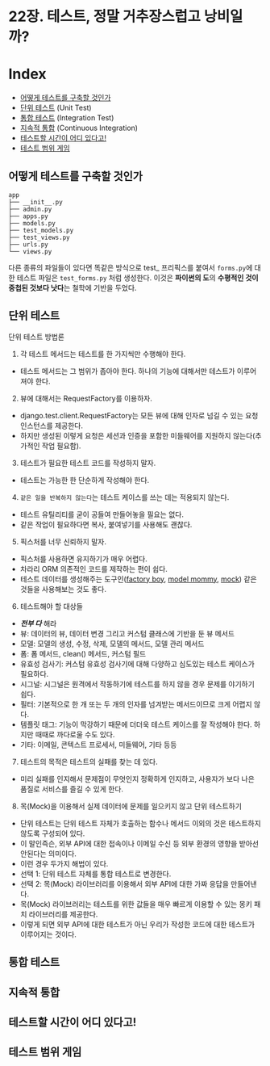 22장. 테스트, 정말 거추장스럽고 낭비일까?
=====

# Index

- [어떻게 테스트를 구축할 것인가](#어떻게-테스트를-구축할-것인가)
- [단위 테스트](#단위-테스트) (Unit Test)
- [통합 테스트](#통합-테스트) (Integration Test)
- [지속적 통합](#지속적-통합) (Continuous Integration)
- [테스트할 시간이 어디 있다고!](#테스트할-시간이-어디-있다고!)
- [테스트 범위 게임](#테스트-범위-게임)

## 어떻게 테스트를 구축할 것인가

```
app
├── __init__.py
├── admin.py
├── apps.py
├── models.py
├── test_models.py
├── test_views.py
├── urls.py
└── views.py
```

다른 종류의 파일들이 있다면 똑같은 방식으로 test_ 프리픽스를 붙여서 `forms.py`에 대한 테스트 파일은 `test_forms.py` 처럼 생성한다.
이것은 **파이썬의 도**의 **수평적인 것이 중첩된 것보다 낫다**는 철학에 기반을 두었다. 

## 단위 테스트

단위 테스트 방법론

1. 각 테스트 메서드는 테스트를 한 가지씩만 수행해야 한다.
 - 테스트 메서드는 그 범위가 좁아야 한다. 하나의 기능에 대해서만 테스트가 이루어져야 한다.

2. 뷰에 대해서는 RequestFactory를 이용하자.
 - django.test.client.RequestFactory는 모든 뷰에 대해 인자로 넘길 수 있는 요청 인스턴스를 제공한다.
 - 하지만 생성된 이렇게 요청은 세션과 인증을 포함한 미들웨어를 지원하지 않는다(추가적인 작업 필요함).

3. 테스트가 필요한 테스트 코드를 작성하지 말자.
 - 테스트는 가능한 한 단순하게 작성해야 한다.

4. `같은 일을 반복하지 않는다`는 테스트 케이스를 쓰는 데는 적용되지 않는다.
 - 테스트 유틸리티를 굳이 공들여 만들어놓을 필요는 없다.
 - 같은 작업이 필요하다면 복사, 붙여넣기를 사용해도 괜찮다.

5. 픽스처를 너무 신뢰하지 말자.
 - 픽스처를 사용하면 유지하기가 매우 어렵다.
 - 차라리 ORM 의존적인 코드를 제작하는 편이 쉽다.
 - 테스트 데이터를 생성해주는 도구인([factory boy](), [model mommy](), [mock]()) 같은 것들을 사용해보는 것도 좋다.

6. 테스트해야 할 대상들
 - ***전부 다*** 해라
 - 뷰: 데이터의 뷰, 데이터 변경 그리고 커스텀 클래스에 기반을 둔 뷰 메서드
 - 모델: 모델의 생성, 수정, 삭제, 모델의 메서드, 모델 관리 메서드
 - 폼: 폼 메서드, clean() 메서드, 커스텀 필드
 - 유효성 검사기: 커스텀 유효성 검사기에 대해 다양하고 심도있는 테스트 케이스가 필요하다.
 - 시그널: 시그널은 원격에서 작동하기에 테스트를 하지 않을 경우 문제를 야기하기 쉽다.
 - 필터: 기본적으로 한 개 또는 두 개의 인자를 넘겨받는 메서드이므로 크게 어렵지 않다.
 - 템플릿 태그: 기능이 막강하기 때문에 더더욱 테스트 케이스를 잘 작성해야 한다. 하지만 때때로 까다로울 수도 있다.
 - 기타: 이메일, 콘텍스트 프로세서, 미들웨어, 기타 등등

7. 테스트의 목적은 테스트의 실패를 찾는 데 있다.
 - 미리 실패를 인지해서 문제점이 무엇인지 정확하게 인지하고, 사용자가 보다 나은 품질로 서비스를 즐길 수 있게 한다.

8. 목(Mock)을 이용해서 실제 데이터에 문제를 일으키지 않고 단위 테스트하기
 - 단위 테스트는 단위 테스트 자체가 호출하는 함수나 메서드 이외의 것은 테스트하지 않도록 구성되어 있다.
 - 이 말인즉슨, 외부 API에 대한 접속이나 이메일 수신 등 외부 환경의 영향을 받아선 안된다는 의미이다.
 - 이런 경우 두가지 해법이 있다.
  - 선택 1: 단위 테스트 자체를 통합 테스트로 변경한다.
  - 선택 2: 목(Mock) 라이브러리를 이용해서 외부 API에 대한 가짜 응답을 만들어낸다.
 - 목(Mock) 라이브러리는 테스트를 위한 값들을 매우 빠르게 이용할 수 있는 몽키 패치 라이브러리를 제공한다.
 - 이렇게 되면 외부 API에 대한 테스트가 아닌 우리가 작성한 코드에 대한 테스트가 이루어지는 것이다.
 

## 통합 테스트

## 지속적 통합

## 테스트할 시간이 어디 있다고!

## 테스트 범위 게임